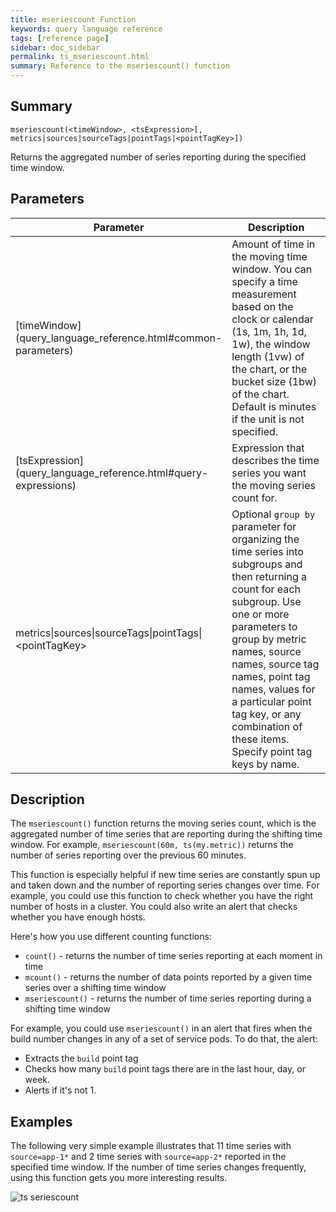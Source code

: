 ```yaml
---
title: mseriescount Function
keywords: query language reference
tags: [reference page]
sidebar: doc_sidebar
permalink: ts_mseriescount.html
summary: Reference to the mseriescount() function
---
```


## Summary

```
mseriescount(<timeWindow>, <tsExpression>[, metrics|sources|sourceTags|pointTags|<pointTagKey>])
```
Returns the aggregated number of series reporting during the specified time window.

## Parameters

<table>
<tbody>
<thead>
<tr><th width="30%">Parameter</th><th width="70%">Description</th></tr>
</thead>
<tr>
<td markdown="span">[timeWindow](query_language_reference.html#common-parameters)</td>
<td >Amount of time in the moving time window. You can specify a time measurement based on the clock or calendar (1s, 1m, 1h, 1d, 1w), the window length (1vw) of the chart, or the bucket size (1bw) of the chart. Default is minutes if the unit is not specified.</td></tr>
<tr>
<td markdown="span"> [tsExpression](query_language_reference.html#query-expressions)</td>
<td>Expression that describes the time series you want the moving series count for. </td></tr>
<tr><td>metrics&vert;sources&vert;sourceTags&vert;pointTags&vert;&lt;pointTagKey&gt;</td>
<td>Optional <code>group by</code> parameter for organizing the time series into subgroups and then returning a count for each subgroup.
Use one or more parameters to group by metric names, source names, source tag names, point tag names, values for a particular point tag key, or any combination of these items. Specify point tag keys by name.</td>
</tr>
</tbody>
</table>

## Description

The `mseriescount()` function returns the moving series count, which is the aggregated number of time series that are reporting during the shifting time window. For example, `mseriescount(60m, ts(my.metric))` returns the number of series reporting over the previous 60 minutes.

This function is especially helpful if new time series are constantly spun up and taken down and the number of reporting series changes over time. For example, you could use this function to check whether you have the right number of hosts in a cluster. You could also write an alert that checks whether you have enough hosts.

Here's how you use different counting functions:
* `count()` - returns the number of time series reporting at each moment in time
* `mcount()` - returns the number of data points reported by a given time series over a shifting time window
* `mseriescount()` - returns the number of time series reporting during a shifting time window


For example, you could use `mseriescount()` in an alert that fires when the build number changes in any of a set of service pods. To do that, the alert:
* Extracts the `build` point tag
* Checks how many `build` point tags there are in the last hour, day, or week.
* Alerts if it's not 1.

## Examples

The following very simple example illustrates that 11 time series with `source=app-1*` and 2 time series with `source=app-2*` reported in the specified time window. If the number of time series changes frequently, using this function gets you more interesting results.

![ts seriescount](images/ts_mseriescount.png)
